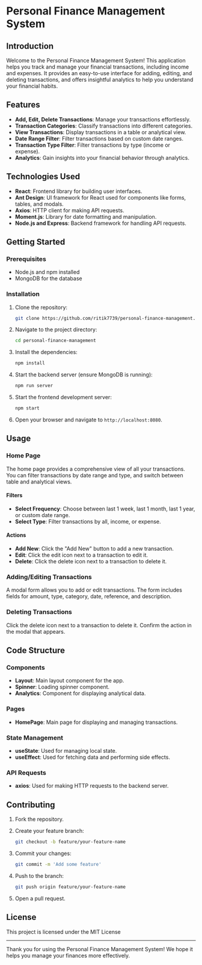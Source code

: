 # Personal Finance Management System

## Introduction

Welcome to the Personal Finance Management System! This application helps you track and manage your financial transactions, including income and expenses. It provides an easy-to-use interface for adding, editing, and deleting transactions, and offers insightful analytics to help you understand your financial habits.

## Features

- **Add, Edit, Delete Transactions**: Manage your transactions effortlessly.
- **Transaction Categories**: Classify transactions into different categories.
- **View Transactions**: Display transactions in a table or analytical view.
- **Date Range Filter**: Filter transactions based on custom date ranges.
- **Transaction Type Filter**: Filter transactions by type (income or expense).
- **Analytics**: Gain insights into your financial behavior through analytics.

## Technologies Used

- **React**: Frontend library for building user interfaces.
- **Ant Design**: UI framework for React used for components like forms, tables, and modals.
- **Axios**: HTTP client for making API requests.
- **Moment.js**: Library for date formatting and manipulation.
- **Node.js and Express**: Backend framework for handling API requests.

## Getting Started

### Prerequisites

- Node.js and npm installed
- MongoDB for the database

### Installation

1. Clone the repository:

   ```sh
   git clone https://github.com/ritik7739/personal-finance-management.git
   ```

2. Navigate to the project directory:

   ```sh
   cd personal-finance-management
   ```

3. Install the dependencies:

   ```sh
   npm install
   ```

4. Start the backend server (ensure MongoDB is running):

   ```sh
   npm run server
   ```

5. Start the frontend development server:

   ```sh
   npm start
   ```

6. Open your browser and navigate to `http://localhost:8080`.

## Usage

### Home Page

The home page provides a comprehensive view of all your transactions. You can filter transactions by date range and type, and switch between table and analytical views.

#### Filters

- **Select Frequency**: Choose between last 1 week, last 1 month, last 1 year, or custom date range.
- **Select Type**: Filter transactions by all, income, or expense.

#### Actions

- **Add New**: Click the "Add New" button to add a new transaction.
- **Edit**: Click the edit icon next to a transaction to edit it.
- **Delete**: Click the delete icon next to a transaction to delete it.

### Adding/Editing Transactions

A modal form allows you to add or edit transactions. The form includes fields for amount, type, category, date, reference, and description.

### Deleting Transactions

Click the delete icon next to a transaction to delete it. Confirm the action in the modal that appears.

## Code Structure

### Components

- **Layout**: Main layout component for the app.
- **Spinner**: Loading spinner component.
- **Analytics**: Component for displaying analytical data.

### Pages

- **HomePage**: Main page for displaying and managing transactions.

### State Management

- **useState**: Used for managing local state.
- **useEffect**: Used for fetching data and performing side effects.

### API Requests

- **axios**: Used for making HTTP requests to the backend server.

## Contributing

1. Fork the repository.
2. Create your feature branch:

   ```sh
   git checkout -b feature/your-feature-name
   ```

3. Commit your changes:

   ```sh
   git commit -m 'Add some feature'
   ```

4. Push to the branch:

   ```sh
   git push origin feature/your-feature-name
   ```

5. Open a pull request.

## License

This project is licensed under the MIT License 

-------------------------------------------------------------------------------------------------------------------

Thank you for using the Personal Finance Management System! We hope it helps you manage your finances more effectively.

